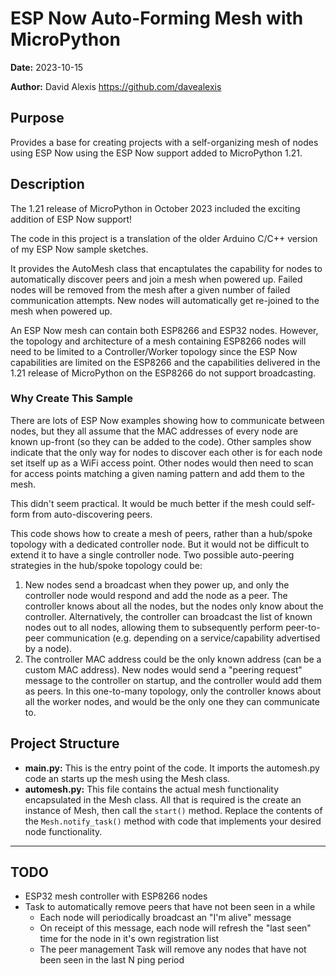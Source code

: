 # ESP Now Auto-Forming Mesh with MicroPython

**Date:** 2023-10-15

**Author:**  David Alexis <https://github.com/davealexis>



## Purpose

Provides a base for creating projects with a self-organizing mesh of nodes using ESP Now using the ESP Now support added to MicroPython 1.21.



## Description

The 1.21 release of MicroPython in October 2023 included the exciting addition of ESP Now support!

The code in this project is a translation of the older Arduino C/C++ version of my ESP Now sample sketches.

It provides the AutoMesh class that encaptulates the capability for nodes to automatically discover peers and join a mesh when powered up. Failed nodes will be removed from the mesh after a given number of failed communication attempts. New nodes will automatically get re-joined to the mesh when powered up.

An ESP Now mesh can contain both ESP8266 and ESP32 nodes. However, the topology and architecture of a mesh containing ESP8266 nodes will need to be limited to a Controller/Worker topology since the ESP Now capabilities are limited on the ESP8266 and the capabilities delivered in the 1.21 release of MicroPython on the ESP8266 do not support broadcasting.

### Why Create This Sample

There are lots of ESP Now examples showing how to communicate between nodes, but they all assume that
the MAC addresses of every node are known up-front (so they can be added to the code).  Other samples show indicate that the only way for nodes to discover each other is for each node set itself up as a WiFi access point. Other nodes would then need to scan for access points matching a given naming pattern and add them to the mesh. 

This didn't seem practical. It would be much better if the mesh could self-form from auto-discovering peers.

This code shows how to create a mesh of peers, rather than a hub/spoke topology with a dedicated controller node. But it would not be difficult to extend it to have a single controller node. Two possible auto-peering strategies in the hub/spoke topology could be:
1. New nodes send a broadcast when they power up, and only the controller node would respond
    and add the node as a peer. The controller knows about all the nodes, but the nodes only know about the controller. Alternatively, the controller can broadcast the list of known nodes out to all nodes, allowing them to subsequently perform peer-to-peer communication (e.g. depending on a service/capability advertised by a node).
2. The controller MAC address could be the only known address (can be a custom MAC address). New
    nodes would send a "peering request" message to the controller on startup, and the controller
    would add them as peers.
    In this one-to-many topology, only the controller knows about all the worker nodes, and would be
    the only one they can communicate to.

## Project Structure

- **main.py:**  This is the entry point of the code. It imports the automesh.py code an starts up the mesh using the Mesh class.
- **automesh.py:** This file contains the actual mesh functionality encapsulated in the Mesh class. All that is required is the create an instance of Mesh, then call the `start()` method. Replace the contents of the `Mesh.notify_task()` method with code that implements your desired node functionality.



----



## TODO

- ESP32 mesh controller with ESP8266 nodes
- Task to automatically remove peers that have not been seen in a while
    - Each node will periodically broadcast an "I'm alive" message
    - On receipt of this message, each node will refresh the "last seen" time for the node in it's own registration list
    - The peer management Task will remove any nodes that have not been seen in the last N ping period